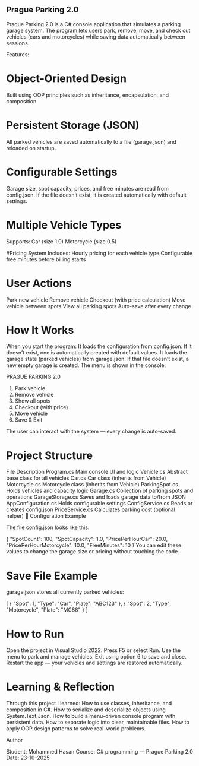 Prague Parking 2.0
------------------
Prague Parking 2.0 is a C# console application that simulates a parking garage system.
The program lets users park, remove, move, and check out vehicles (cars and motorcycles) while saving data automatically between sessions.

Features:

# Object-Oriented Design
Built using OOP principles such as inheritance, encapsulation, and composition.

# Persistent Storage (JSON)
All parked vehicles are saved automatically to a file (garage.json) and reloaded on startup.

# Configurable Settings
Garage size, spot capacity, prices, and free minutes are read from config.json.
If the file doesn’t exist, it is created automatically with default settings.

# Multiple Vehicle Types
Supports:
Car (size 1.0)
Motorcycle (size 0.5)

#Pricing System
Includes:
Hourly pricing for each vehicle type
Configurable free minutes before billing starts

# User Actions
Park new vehicle
Remove vehicle
Checkout (with price calculation)
Move vehicle between spots
View all parking spots
Auto-save after every change

# How It Works
When you start the program:
It loads the configuration from config.json.
If it doesn’t exist, one is automatically created with default values.
It loads the garage state (parked vehicles) from garage.json.
If that file doesn’t exist, a new empty garage is created.
The menu is shown in the console:

PRAGUE PARKING 2.0 
1. Park vehicle
2. Remove vehicle
3. Show all spots
4. Checkout (with price)
5. Move vehicle
6. Save & Exit

The user can interact with the system — every change is auto-saved.

# Project Structure
File	Description
Program.cs	Main console UI and logic
Vehicle.cs	Abstract base class for all vehicles
Car.cs	Car class (inherits from Vehicle)
Motorcycle.cs	Motorcycle class (inherits from Vehicle)
ParkingSpot.cs	Holds vehicles and capacity logic
Garage.cs	Collection of parking spots and operations
GarageStorage.cs	Saves and loads garage data to/from JSON
AppConfiguration.cs	Holds configurable settings
ConfigService.cs	Reads or creates config.json
PriceService.cs	Calculates parking cost (optional helper)
🧮 Configuration Example

The file config.json looks like this:

{
  "SpotCount": 100,
  "SpotCapacity": 1.0,
  "PricePerHourCar": 20.0,
  "PricePerHourMotorcycle": 10.0,
  "FreeMinutes": 10
}
You can edit these values to change the garage size or pricing without touching the code.

# Save File Example
garage.json stores all currently parked vehicles:

[
  { "Spot": 1, "Type": "Car", "Plate": "ABC123" },
  { "Spot": 2, "Type": "Motorcycle", "Plate": "MC88" }
]

# How to Run

Open the project in Visual Studio 2022.
Press F5 or select Run.
Use the menu to park and manage vehicles.
Exit using option 6 to save and close.
Restart the app — your vehicles and settings are restored automatically.

# Learning & Reflection

Through this project I learned:
How to use classes, inheritance, and composition in C#.
How to serialize and deserialize objects using System.Text.Json.
How to build a menu-driven console program with persistent data.
How to separate logic into clear, maintainable files.
How to apply OOP design patterns to solve real-world problems.

Author

Student: Mohammed Hasan
Course: C# programming — Prague Parking 2.0
Date: 23-10-2025
